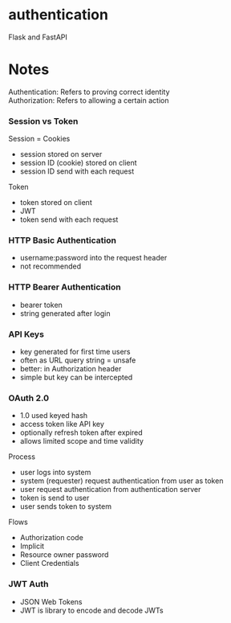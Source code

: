 # authentication

Flask and FastAPI



# Notes

Authentication: Refers to proving correct identity <br>
Authorization: Refers to allowing a certain action

### Session vs Token

Session = Cookies
- session stored on server
- session ID (cookie) stored on client
- session ID send with each request

Token 
- token stored on client
- JWT
- token send with each request

### HTTP Basic Authentication

- username:password into the request header
- not recommended

### HTTP Bearer Authentication

- bearer token
- string generated after login

### API Keys

- key generated for first time users
- often as URL query string = unsafe
- better: in Authorization header
- simple but key can be intercepted

### OAuth 2.0

- 1.0 used keyed hash
- access token like API key
- optionally refresh token after expired
- allows limited scope and time validity

Process
- user logs into system 
- system (requester) request authentication from user as token
- user request authentication from authentication server
- token is send to user 
- user sends token to system

Flows
- Authorization code
- Implicit
- Resource owner password
- Client Credentials

### JWT Auth

- JSON Web Tokens
- JWT is library to encode and decode JWTs